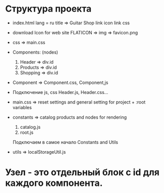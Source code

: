 # Структура проекта

- index.html
  lang = ru
  title => Guitar Shop
  link icon
  link css

- download Icon for web site FLATICON => img => favicon.png

- css => main.css

- Components: (nodes)

  1. Header => div.id
  2. Products => div.id
  3. Shopping => div.id

- Component => Component.css, Component,js

- Подключение js, css Header.js, Header.css...

- main.css => reset settings and general setting for project + :root variables

- constants => catalog products and nodes for rendering

  1. catalog.js
  2. root.js

  Подключаем в самое начало Constants and Utils

- utils => localStorageUtil.js

# Узел - это отдельный блок с id для каждого компонента.
